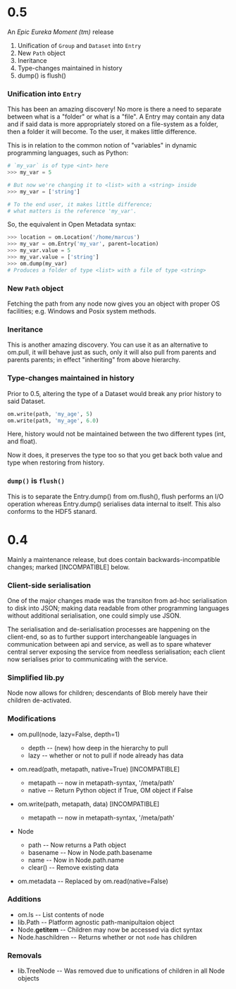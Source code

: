 # 0.5

An *Epic Eureka Moment (tm)* release

1. Unification of `Group` and `Dataset` into `Entry`
2. New `Path` object
3. Ineritance
4. Type-changes maintained in history
5. dump() is flush()

### Unification into `Entry`

This has been an amazing discovery! No more is there a need to separate between what is a "folder" or what is a "file". A Entry may contain any data and if said data is more appropriately stored on a file-system as a folder, then a folder it will become. To the user, it makes little difference.

This is in relation to the common notion of "variables" in dynamic programming languages, such as Python:

```python
# `my_var` is of type <int> here
>>> my_var = 5

# But now we're changing it to <list> with a <string> inside
>>> my_var = ['string']

# To the end user, it makes little difference;
# what matters is the reference 'my_var'.
```

So, the equivalent in Open Metadata syntax:

```python
>>> location = om.Location('/home/marcus')
>>> my_var = om.Entry('my_var', parent=location)
>>> my_var.value = 5
>>> my_var.value = ['string']
>>> om.dump(my_var)
# Produces a folder of type <list> with a file of type <string>
```

### New `Path` object

Fetching the path from any node now gives you an object with proper OS facilities; e.g. Windows and Posix system methods.

### Ineritance

This is another amazing discovery. You can use it as an alternative to om.pull, it will behave just as such, only it will also pull from parents and parents parents; in effect "inheriting" from above hierarchy.

### Type-changes maintained in history

Prior to 0.5, altering the type of a Dataset would break any prior history to said Dataset.

```python
om.write(path, 'my_age', 5)
om.write(path, 'my_age', 6.0)
```

Here, history would not be maintained between the two different types (int, and float).

Now it does, it preserves the type too so that you get back both value and type when restoring from history.

### `dump()` is `flush()`

This is to separate the Entry.dump() from om.flush(), flush performs an I/O operation whereas Entry.dump() serialises data internal to itself. This also conforms to the HDF5 stanard.

# 0.4

Mainly a maintenance release, but does contain backwards-incompatible changes; marked [INCOMPATIBLE] below.

### Client-side serialisation

One of the major changes made was the transiton from ad-hoc serialisation to disk into JSON; making data readable from other programming languages without additional serialisation, one could simply use JSON.

The serialisation and de-serialisation processes are happening on the client-end, so as to further support interchangeable languages in communication between api and service, as well as to spare whatever central server exposing the service from needless serialisation; each client now serialises prior to communicating with the service.

### Simplified lib.py

Node now allows for children; descendants of Blob merely have their children de-activated.

### Modifications

* om.pull(node, lazy=False, depth=1)
	* depth	-- (new) how deep in the hierarchy to pull
	* lazy 	-- whether or not to pull if node already has data

* om.read(path, metapath, native=True) [INCOMPATIBLE]
	* metapath 	-- now in metapath-syntax, '/meta/path'
	* native 	-- Return Python object if True, OM object if False

* om.write(path, metapath, data) [INCOMPATIBLE]
	* metapath 	-- now in metapath-syntax, '/meta/path'

* Node
	* path 		-- Now returns a Path object
	* basename 	-- Now in Node.path.basename
	* name 		-- Now in Node.path.name
	* clear()   -- Remove existing data

* om.metadata 	-- Replaced by om.read(native=False)

### Additions

* om.ls 			-- List contents of node
* lib.Path 			-- Platform agnostic path-manipultaion object
* Node.__getitem__  -- Children may now be accessed via dict syntax
* Node.haschildren  -- Returns whether or not `node` has children

### Removals

* lib.TreeNode  -- Was removed due to unifications of children in all Node objects
